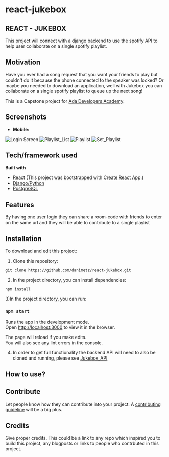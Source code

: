 # react-jukebox

## REACT - JUKEBOX
This project will connect with a django backend to use the spotify API to help user collaborate on a single spotify playlist.
## Motivation

Have you ever had a song request that you want your friends to play but couldn't do it because the phone connected to the speaker was locked? Or maybe you needed to download an application, well with Jukebox you can collaborate on a single spotify playlist to queue up the next song!

This is a Capstone project for [Ada Developers Academy](https://www.adadevelopersacademy.org/).
 
## Screenshots
* <b>Mobile:</b>     

![Login Screen](/public/images/capstone_login.png?raw=true) ![Playlist_List](/public/images/capstone_playlistList.png?raw=true) ![Playlist](/public/images/capstone_playlist.png?raw=true) ![Set_Playlist](/public/images/capstone_setPlaylist.png?raw=true)


## Tech/framework used
<b>Built with</b>
- [React](https://reactjs.org/) (This project was bootstrapped with [Create React App](https://github.com/facebook/create-react-app).)
- [Django/Python](https://www.djangoproject.com/)
- [PostgreSQL](https://www.postgresql.org/)


## Features
By having one user login they can share a room-code with friends to enter on the same url and they will be able to contribute to a single playlist

## Installation
To download and edit this project:

1) Clone this repository:
```
git clone https://github.com/danimetz/react-jukebox.git
```
2) In the project directory, you can install dependencies:
```
npm install
```
3)In the project directory, you can run:

### `npm start`

Runs the app in the development mode.<br>
Open [http://localhost:3000](http://localhost:3000) to view it in the browser.

The page will reload if you make edits.<br>
You will also see any lint errors in the console.

4) In order to get full functionality the backend API will need to also be cloned and running, please see [Jukebox_API](https://github.com/danimetz/Jukebox_API)

## How to use?



## Contribute

Let people know how they can contribute into your project. A [contributing guideline](https://github.com/zulip/zulip-electron/blob/master/CONTRIBUTING.md) will be a big plus.

## Credits
Give proper credits. This could be a link to any repo which inspired you to build this project, any blogposts or links to people who contrbuted in this project. 

